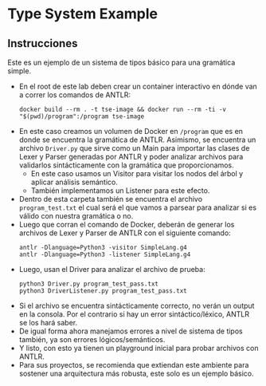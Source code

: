 # Type System Example

## Instrucciones

Este es un ejemplo de un sistema de tipos básico para una gramática simple.

* En el root de este lab deben crear un container interactivo en dónde van a correr los comandos de ANTLR:
  ```
  docker build --rm . -t tse-image && docker run --rm -ti -v "$(pwd)/program":/program tse-image
  ```
* En este caso creamos un volumen de Docker en `/program` que es en donde se encuentra la gramática de ANTLR. Asimismo, se encuentra un archivo `Driver.py` que sirve como un Main para importar las clases de Lexer y Parser generadas por ANTLR y poder analizar archivos para validarlos sintácticamente con la gramática que proporcionamos.
  * En este caso usamos un Visitor para visitar los nodos del árbol y aplicar análisis semántico.
  * También implementamos un Listener para este efecto.
* Dentro de esta carpeta también se encuentra el archivo `program_test.txt` el cual será el que vamos a parsear para analizar si es válido con nuestra gramática o no.
* Luego que corran el comando de Docker, deberán de generar los archivos de Lexer y Parser de ANTLR con el siguiente comando:
  ```
  antlr -Dlanguage=Python3 -visitor SimpleLang.g4
  antlr -Dlanguage=Python3 -listener SimpleLang.g4

  ```
* Luego, usan el Driver para analizar el archivo de prueba:
  ```
  python3 Driver.py program_test_pass.txt
  python3 DriverListener.py program_test_pass.txt
  ```
* Si el archivo se encuentra sintácticamente correcto, no verán un output en la consola. Por el contrario si hay un error sintáctico/léxico, ANTLR se los hará saber.
* De igual forma ahora manejamos errores a nivel de sistema de tipos también, ya son errores lógicos/semánticos.
* Y listo, con esto ya tienen un playground inicial para probar archivos con ANTLR.
* Para sus proyectos, se recomienda que extiendan este ambiente para sostener una arquitectura más robusta, este solo es un ejemplo básico.
